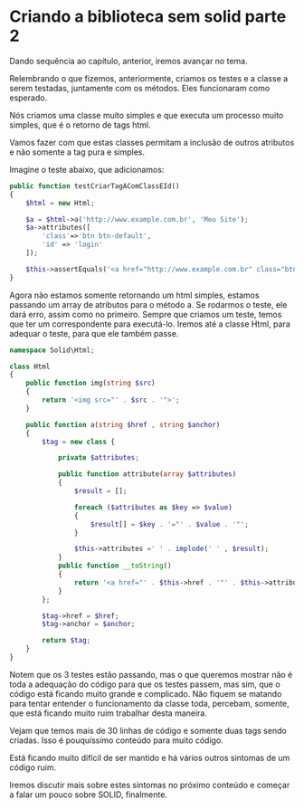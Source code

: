 # Criando a biblioteca sem solid parte 2

Dando sequência ao capítulo, anterior, iremos avançar no tema.

Relembrando o que fizemos, anteriormente, criamos os testes e a classe a serem testadas, juntamente com os métodos. Eles funcionaram como esperado.

Nós criamos uma classe muito simples e que executa um processo muito simples, que é o retorno de tags html.

Vamos fazer com que estas classes permitam a inclusão de outros atributos e não somente a tag pura e simples.

Imagine o teste abaixo, que adicionamos:

```php
public function testCriarTagAComClassEId()
{
    $html = new Html;

    $a = $html->a('http://www.example.com.br', 'Meu Site');
    $a->attributes([
        'class'=>'btn btn-default',
        'id' => 'login'
    ]);

    $this->assertEquals('<a href="http://www.example.com.br" class="btn btn-default" id="login">Meu Site</a>', $a);
}
```

Agora não estamos somente retornando um html simples, estamos passando um array de atributos para o método a. 
Se rodarmos o teste, ele dará erro, assim como no primeiro. 
Sempre que criamos um teste, temos que ter um correspondente para executá-lo. 
Iremos até a classe Html, para adequar o teste, para que ele também passe.

```php
namespace Solid\Html;

class Html
{
    public function img(string $src)
    {
        return '<img src="' . $src . '">';
    }

    public function a(string $href , string $anchor)
    {
        $tag = new class {

            private $attributes;

            public function attribute(array $attributes)
            {
                $result = [];

                foreach ($attributes as $key => $value)
                {
                    $result[] = $key . '="' . $value . '"';
                }

                $this->attributes =' ' . implode(' ' , $result);
            }
            public function __toString()
            {
                return '<a href="' . $this->href . '"' . $this->attributes . '>' . $this->anchor . '</a>';
            }
        };

        $tag->href = $href;
        $tag->anchor = $anchor;

        return $tag;
    }
}
```

Notem que os 3 testes estão passando, mas o que queremos mostrar não é toda a adequação do código para que os testes passem, mas sim, que o código está ficando muito grande e complicado. 
Não fiquem se matando para tentar entender o funcionamento da classe toda, percebam, somente, que está ficando muito ruim trabalhar desta maneira.

Vejam que temos mais de 30 linhas de código e somente duas tags sendo criadas. Isso é pouquíssimo conteúdo para muito código.

Está ficando muito difícil de ser mantido e há vários outros sintomas de um código ruim.

Iremos discutir mais sobre estes sintomas no próximo conteúdo e começar a falar um pouco sobre SOLID, finalmente.